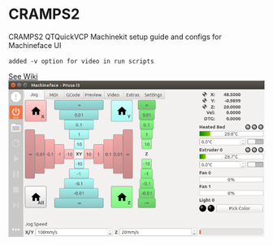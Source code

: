 # CRAMPS2
CRAMPS2 QTQuickVCP Machinekit setup guide and configs for Machineface UI  

	added -v option for video in run scripts

[See Wiki](https://github.com/the-snowwhite/CRAMPS2/wiki)
![](images/Machineface.png)
